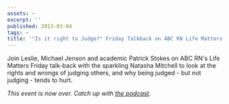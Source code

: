 ```yaml
---
assets: ~
excerpt: ''
published: 2013-03-04
tags: ~
title: '"Is it right to Judge?" Friday Talkback on ABC RN Life Matters'
---
```

Join Leslie, Michael Jenson and academic Patrick Stokes on ABC RN's Life Matters Friday talk-back with the sparkling Natasha Mitchell to look at the rights and wrongs of judging others, and why being judged - but not judging - tends to hurt. 

*This event is now over. Catch up with [the podcast](http://www.abc.net.au/radionational/programs/lifematters/friday-talkback--judgement/4538950).*